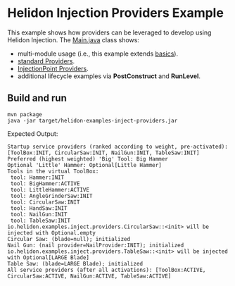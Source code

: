 # Helidon Injection Providers Example

This example shows how providers can be leveraged to develop using Helidon Injection. The
[Main.java](./src/main/java/io/helidon/examples/inject/providers/Main.java) class shows:

* multi-module usage (i.e., this example extends [basics](../basics)).
* [standard Providers](src/main/java/io/helidon/examples/inject/providers/NailProvider.java).
* [InjectionPoint Providers](src/main/java/io/helidon/examples/inject/providers/BladeProvider.java).
* additional lifecycle examples via <b>PostConstruct</b> and <b>RunLevel</b>.

## Build and run

```shell
mvn package
java -jar target/helidon-examples-inject-providers.jar
```

Expected Output:
```
Startup service providers (ranked according to weight, pre-activated): [ToolBox:INIT, CircularSaw:INIT, NailGun:INIT, TableSaw:INIT]
Preferred (highest weighted) 'Big' Tool: Big Hammer
Optional 'Little' Hammer: Optional[Little Hammer]
Tools in the virtual ToolBox:
 tool: Hammer:INIT
 tool: BigHammer:ACTIVE
 tool: LittleHammer:ACTIVE
 tool: AngleGrinderSaw:INIT
 tool: CircularSaw:INIT
 tool: HandSaw:INIT
 tool: NailGun:INIT
 tool: TableSaw:INIT
io.helidon.examples.inject.providers.CircularSaw::<init> will be injected with Optional.empty
Circular Saw: (blade=null); initialized
Nail Gun: (nail provider=NailProvider:INIT); initialized
io.helidon.examples.inject.providers.TableSaw::<init> will be injected with Optional[LARGE Blade]
Table Saw: (blade=LARGE Blade); initialized
All service providers (after all activations): [ToolBox:ACTIVE, CircularSaw:ACTIVE, NailGun:ACTIVE, TableSaw:ACTIVE]
```
